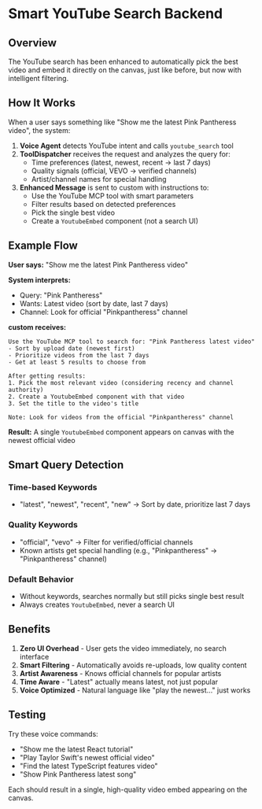 # Smart YouTube Search Backend

## Overview

The YouTube search has been enhanced to automatically pick the best video and embed it directly on the canvas, just like before, but now with intelligent filtering.

## How It Works

When a user says something like "Show me the latest Pink Pantheress video", the system:

1. **Voice Agent** detects YouTube intent and calls `youtube_search` tool
2. **ToolDispatcher** receives the request and analyzes the query for:
   - Time preferences (latest, newest, recent → last 7 days)
   - Quality signals (official, VEVO → verified channels)
   - Artist/channel names for special handling
3. **Enhanced Message** is sent to custom with instructions to:
   - Use the YouTube MCP tool with smart parameters
   - Filter results based on detected preferences
   - Pick the single best video
   - Create a `YoutubeEmbed` component (not a search UI)

## Example Flow

**User says:** "Show me the latest Pink Pantheress video"

**System interprets:**

- Query: "Pink Pantheress"
- Wants: Latest video (sort by date, last 7 days)
- Channel: Look for official "Pinkpantheress" channel

**custom receives:**

```
Use the YouTube MCP tool to search for: "Pink Pantheress latest video"
- Sort by upload date (newest first)
- Prioritize videos from the last 7 days
- Get at least 5 results to choose from

After getting results:
1. Pick the most relevant video (considering recency and channel authority)
2. Create a YoutubeEmbed component with that video
3. Set the title to the video's title

Note: Look for videos from the official "Pinkpantheress" channel
```

**Result:** A single `YoutubeEmbed` component appears on canvas with the newest official video

## Smart Query Detection

### Time-based Keywords

- "latest", "newest", "recent", "new" → Sort by date, prioritize last 7 days

### Quality Keywords  

- "official", "vevo" → Filter for verified/official channels
- Known artists get special handling (e.g., "Pinkpantheress" → "Pinkpantheress" channel)

### Default Behavior

- Without keywords, searches normally but still picks single best result
- Always creates `YoutubeEmbed`, never a search UI

## Benefits

1. **Zero UI Overhead** - User gets the video immediately, no search interface
2. **Smart Filtering** - Automatically avoids re-uploads, low quality content
3. **Artist Awareness** - Knows official channels for popular artists
4. **Time Aware** - "Latest" actually means latest, not just popular
5. **Voice Optimized** - Natural language like "play the newest..." just works

## Testing

Try these voice commands:

- "Show me the latest React tutorial"
- "Play Taylor Swift's newest official video"
- "Find the latest TypeScript features video"
- "Show Pink Pantheress latest song"

Each should result in a single, high-quality video embed appearing on the canvas.

